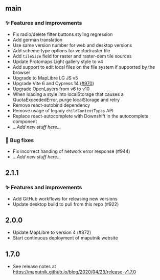 ## main

### ✨ Features and improvements
- Fix radio/delete filter buttons styling regression
- Add german translation
- Use same version number for web and desktop versions
- Add scheme type options for vector/raster tile
- Add `tileSize` field for raster and raster-dem tile sources
- Update Protomaps Light gallery style to v4
- Add support to edit local files on the file system if supported by the browser
- Upgrade to MapLibre LG JS v5
- Upgrade Vite 6 and Cypress 14 ([#970](https://github.com/maplibre/maputnik/pull/970))
- Upgrade OpenLayers from v6 to v10
- When loading a style into localStorage that causes a QuotaExceededError, purge localStorage and retry
- Remove react-autobind dependency
- Remove usage of legacy `childContextTypes` API
- Replace react-autocomplete with Downshift in the autocomplete component
- _...Add new stuff here..._

### 🐞 Bug fixes

- Fix incorrect handing of network error response (#944)
- _...Add new stuff here..._

## 2.1.1

### ✨ Features and improvements

- Add GitHub workflows for releasing new versions
- Update desktop build to pull from this repo (#922)

## 2.0.0

- Update MapLibre to version 4 (#872)
- Start continuous deployment of maputnik website

## 1.7.0

- See release notes at https://maputnik.github.io/blog/2020/04/23/release-v1.7.0
